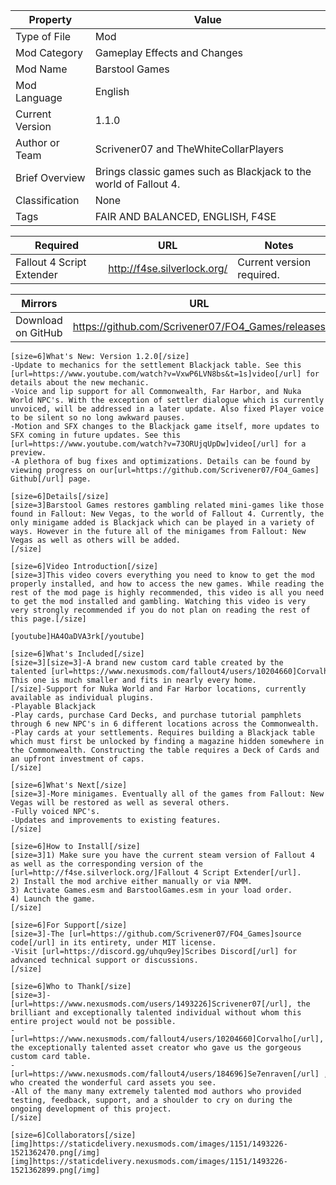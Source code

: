 | **Property**    | **Value**                                                         |
|-----------------|-------------------------------------------------------------------|
| Type of File    | Mod                                                               |
| Mod Category    | Gameplay Effects and Changes                                      |
| Mod Name        | Barstool Games                                                    |
| Mod Language    | English                                                           |
| Current Version | 1.1.0                                                             |
| Author or Team  | Scrivener07 and TheWhiteCollarPlayers                             |
| Brief Overview  | Brings classic games such as Blackjack to the world of Fallout 4. |
| Classification  | None                                                              |
| Tags            | FAIR AND BALANCED, ENGLISH, F4SE                                  |

| **Required**              | **URL**                     | **Notes**                 |
|---------------------------|-----------------------------|---------------------------|
| Fallout 4 Script Extender | http://f4se.silverlock.org/ | Current version required. |

| **Mirrors**        | **URL**                                           |
|--------------------|---------------------------------------------------|
| Download on GitHub | https://github.com/Scrivener07/FO4_Games/releases |

```
[size=6]What's New: Version 1.2.0[/size]
-Update to mechanics for the settlement Blackjack table. See this [url=https://www.youtube.com/watch?v=VxwP6LVN8bs&t=1s]video[/url] for details about the new mechanic.
-Voice and lip support for all Commonwealth, Far Harbor, and Nuka World NPC's. With the exception of settler dialogue which is currently unvoiced, will be addressed in a later update. Also fixed Player voice to be silent so no long awkward pauses.
-Motion and SFX changes to the Blackjack game itself, more updates to SFX coming in future updates. See this [url=https://www.youtube.com/watch?v=73ORUjqUpDw]video[/url] for a preview.
-A plethora of bug fixes and optimizations. Details can be found by viewing progress on our[url=https://github.com/Scrivener07/FO4_Games] Github[/url] page.

[size=6]Details[/size]
[size=3]Barstool Games restores gambling related mini-games like those found in Fallout: New Vegas, to the world of Fallout 4. Currently, the only minigame added is Blackjack which can be played in a variety of ways. However in the future all of the minigames from Fallout: New Vegas as well as others will be added.
[/size]

[size=6]Video Introduction[/size]
[size=3]This video covers everything you need to know to get the mod properly installed, and how to access the new games. While reading the rest of the mod page is highly recommended, this video is all you need to get the mod installed and gambling. Watching this video is very very strongly recommended if you do not plan on reading the rest of this page.[/size]

[youtube]HA4OaDVA3rk[/youtube]

[size=6]What's Included[/size]
[size=3][size=3]-A brand new custom card table created by the talented [url=https://www.nexusmods.com/fallout4/users/10204660]Corvalho[/url]﻿. This one is much smaller and fits in nearly every home.
[/size]-Support for Nuka World and Far Harbor locations, currently available as individual plugins.
-Playable Blackjack
-Play cards, purchase Card Decks, and purchase tutorial pamphlets through 6 new NPC's in 6 different locations across the Commonwealth.
-Play cards at your settlements. Requires building a Blackjack table which must first be unlocked by finding a magazine hidden somewhere in the Commonwealth. Constructing the table requires a Deck of Cards and an upfront investment of caps.
[/size]

[size=6]What's Next[/size]
[size=3]-More minigames. Eventually all of the games from Fallout: New Vegas will be restored as well as several others.
-Fully voiced NPC's.
-Updates and improvements to existing features.
[/size]

[size=6]How to Install[/size]
[size=3]1) Make sure you have the current steam version of Fallout 4 as well as the corresponding version of the [url=http://f4se.silverlock.org/]Fallout 4 Script Extender[/url].
2) Install the mod archive either manually or via NMM. 
3) Activate Games.esm and BarstoolGames.esm in your load order.
4) Launch the game.
[/size]

[size=6]For Support[/size]
[size=3]-The [url=https://github.com/Scrivener07/FO4_Games]source code[/url] in its entirety, under MIT license.
-Visit [url=https://discord.gg/uhqu9ey]Scribes Discord[/url] for advanced technical support or discussions.
[/size]

[size=6]Who to Thank[/size]
[size=3]-[url=https://www.nexusmods.com/users/1493226]Scrivener07[/url], the brilliant and exceptionally talented individual without whom this entire project would not be possible.
-[url=https://www.nexusmods.com/fallout4/users/10204660]Corvalho[/url]﻿, the exceptionally talented asset creator who gave us the gorgeous custom card table.
-[url=https://www.nexusmods.com/fallout4/users/184696]Se7enraven[/url] , who created the wonderful card assets you see.
-All of the many many extremely talented mod authors who provided testing, feedback, support, and a shoulder to cry on during the ongoing development of this project.
[/size]

[size=6]Collaborators[/size]
[img]https://staticdelivery.nexusmods.com/images/1151/1493226-1521362470.png[/img]﻿
[img]https://staticdelivery.nexusmods.com/images/1151/1493226-1521362899.png[/img]
```
